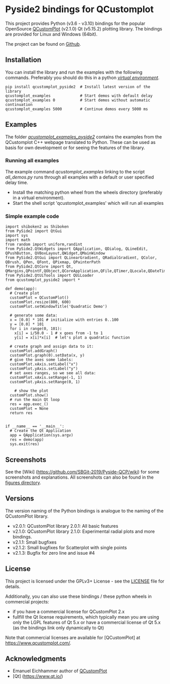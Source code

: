 # Pyside2 bindings for QCustomplot

This project provides Python (v3.6 - v3.10) bindings for the popular OpenSource [QCustomPlot](https://www.qcustomplot.com/) (v2.1.0) Qt (v5.15.2) plotting library.
The bindings are provided for Linux and Windows (64bit).

The project can be found on [Github](https://github.com/SBGit-2019/Pyside-QCP/).

## Installation

You can install the library and run the examples with the following commands.
Preferably you should do this in a python [*virtual environment*](https://docs.python.org/3/tutorial/venv.html).

    pip install qcustomplot_pyside2  # Install latest version of the library
    qcustomplot_examples             # Start demos with default delay
    qcustomplot_examples 0           # Start demos without automatic continuation
    qcustomplot_examples 5000        # Continue demos every 5000 ms



## Examples
The folder [*qcustomplot_examples_pyside2*](https://github.com/SBGit-2019/Pyside-QCP/tree/master/qcustomplot_examples_pyside2) contains the examples from the QCustomplot C++ webpage translated to Python. 
These can be used as basis for own development or for seeing the features of the library. 

### Running all examples
The example command *qcustomplot_examples* linking to the script *all_demos.py* runs through all examples
with a default or user specified delay time.

- Install the matching python wheel from the wheels directory (preferably in a virtual environment).
- Start the shell script 'qcustomplot_examples' which will run all examples 


### Simple example code

    import shiboken2 as Shiboken
    from PySide2 import QtGui
    import sys
    import math
    from random import uniform,randint
    from PySide2.QtWidgets import QApplication, QDialog, QLineEdit, QPushButton, QVBoxLayout,QWidget,QMainWindow
    from PySide2.QtGui import QLinearGradient, QRadialGradient, QColor, QBrush, QPen, QFont, QPixmap, QPainterPath
    from PySide2.QtCore import Qt, QMargins,QPointF,QObject,QCoreApplication,QFile,QTimer,QLocale,QDateTime,QDate,QSize,QTime
    from PySide2.QtUiTools import QUiLoader
    from qcustomplot_pyside2 import *

    def demo(app):
      # Create plot
      customPlot = QCustomPlot()
      customPlot.resize(800, 600)
      customPlot.setWindowTitle('Quadratic Demo')

      # generate some data:
      x = [0.0] * 101 # initialize with entries 0..100
      y = [0.0] * 101 
      for i in range(0, 101):
        x[i] = i/50.0 - 1 # x goes from -1 to 1
        y[i] = x[i]*x[i]  # let's plot a quadratic function
    
      # create graph and assign data to it:
      customPlot.addGraph()
      customPlot.graph(0).setData(x, y)
      # give the axes some labels:
      customPlot.xAxis.setLabel("x")
      customPlot.yAxis.setLabel("y")
      # set axes ranges, so we see all data:
      customPlot.xAxis.setRange(-1, 1)
      customPlot.yAxis.setRange(0, 1)

    	# show the plot
      customPlot.show()
      # run the main Qt loop
      res = app.exec_()
      customPlot = None
      return res
   

    if __name__ == '__main__':
      # Create the Qt Application
      app = QApplication(sys.argv)
      res = demo(app)
      sys.exit(res)


## Screenshots
See the [Wiki] (https://github.com/SBGit-2019/Pyside-QCP/wiki) for some screenshots and explanations.
All screenshots can also be found in the [figures directory](https://github.com/SBGit-2019/Pyside-QCP/tree/master/FIG).

## Versions
The version naming of the Python bindings is analogue to the naming of the QCustomPlot library.
- v2.0.1: QCustomPlot library 2.0.1: All basic features
- v2.1.0: QCustomPlot library 2.1.0: Experimental radial plots and more bindings.
- v2.1.1: Small bugfixes
- v2.1.2: Small bugfixes for Scatterplot with single points
- v2.1.3: Bugfix for zero line and issue #4

## License

This project is licensed under the GPLv3+ License - see the [LICENSE](https://github.com/SBGit-2019/Pyside-QCP/blob/master/LICENSE) file for details.

Additionally, you can also use these bindings / these python wheels in commercial projects:
- if you have a commercial license for QCustomPlot 2.x
- fullfill the Qt license requirements, which typically mean you are using only the LGPL features of Qt 5.x or have a commercial license of Qt 5.x (as the bindings link only dynamically to Qt)

Note that commercial licenses are available for [QCustomPlot] at https://www.qcustomplot.com/.

## Acknowledgments

- Emanuel Eichhammer author of [QCustomPlot](https://www.qcustomplot.com/)
- [Qt] (https://www.qt.io/)




